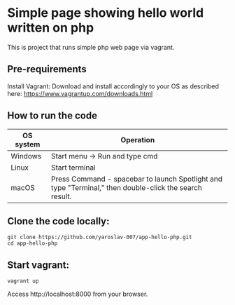 

# Simple page showing hello world written on php
This is project that runs simple php web page via vagrant.

## Pre-requirements

Install Vagrant:
       Download and install accordingly to your OS as described here:
    https://www.vagrantup.com/downloads.html

## How to run the code


 OS system | Operation
 ------------ | -------------
| Windows | Start menu -> Run and type cmd |
| Linux  |Start terminal |
| macOS | Press Command - spacebar to launch Spotlight and type "Terminal," then double-click the search result. |

## Clone the code locally:

    git clone https://github.com/yaroslav-007/app-hello-php.git
    cd app-hello-php

## Start vagrant:

    vagrant up

Access http://localhost:8000 from your browser.
